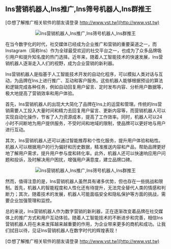 ## **Ins营销机器人,Ins推广,Ins筛号机器人,Ins群推王**

[😍想了解推广相关软件的朋友请登录 http://www.vst.tw](http://www.vst.tw)

 <center><img src="https://vst.tw/MP4/tuiguang/png/8.png" alt="Ins营销机器人,Ins推广,Ins筛号机器人,Ins群推王"></center>

在当今数字化的时代，社交媒体已经成为企业推广和营销的重要渠道之一，而Instagram（简称Ins）作为全球最受欢迎的社交平台之一，也成为了众多品牌吸引用户和提升知名度的热门选择。近年来，随着人工智能技术的快速发展，Ins营销机器人逐渐走入人们的视野，成为企业营销的新利器。

Ins营销机器人是指基于人工智能技术开发的自动化程序，可以模拟人类对话与互动，为品牌在Ins上进行推广、互动和客户服务。这些机器人能够根据预设的算法和逻辑完成各种任务，例如自动回复用户留言、定时发布内容、分析用户数据等，极大地提高了营销效率和用户体验。

首先，Ins营销机器人的出现大大简化了品牌在Ins上的运营和管理。传统的Ins营销需要人工投入大量时间和精力去回复用户留言、更新内容等，而营销机器人可以实现自动化操作，节省了人力资源成本，提高了工作效率。同时，机器人可以24小时不间断地为用户提供服务，不受时间和地域的限制，使品牌可以更好地与用户进行互动。

其次，Ins营销机器人还可以通过智能推荐和个性化服务，提升用户体验和粘性。机器人可以根据用户的行为偏好和历史数据，精准推送内容和产品，帮助品牌更好地了解用户需求，提升用户参与度和转化率。此外，机器人还可以快速响应用户问题和投诉，及时解决用户困扰，增强用户满意度，建立品牌口碑。

 <center><img src="https://vst.tw/MP4/tuiguang/png/5.png" alt="Ins营销机器人,Ins推广,Ins筛号机器人,Ins群推王"></center>

然而，值得注意的是，Ins营销机器人虽然具有诸多优势，但也存在一些挑战和限制。首先，机器人的智能程度和人性化还有待提升，无法完全替代人类的情感和判断力；其次，随着技术的发展，机器人可能面临安全和隐私保护等方面的挑战，需要企业加强管理和监控。

总的来说，Ins营销机器人作为数字营销的新利器，正在逐渐改变着品牌在社交媒体上的推广方式和用户互动体验。随着人工智能技术的不断进步和完善，相信Ins营销机器人将在未来发挥越来越重要的作用，为企业带来更多的商机和成功。让我们拭目以待，见证Ins营销机器人在数字时代的辉煌表现！

[😍想了解推广相关软件的朋友请登录 http://www.vst.tw](http://www.vst.tw)



